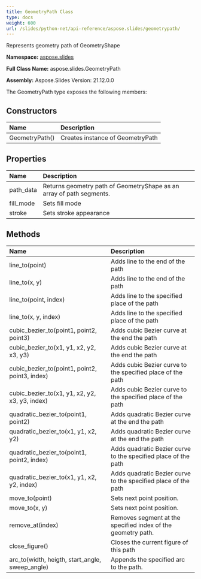 ```yaml
---
title: GeometryPath Class
type: docs
weight: 600
url: /slides/python-net/api-reference/aspose.slides/geometrypath/
---
```


Represents geometry path of GeometryShape

**Namespace:** [aspose.slides](/slides/python-net/api-reference/aspose.slides/)

**Full Class Name:** aspose.slides.GeometryPath

**Assembly:**  Aspose.Slides Version: 21.12.0.0

The GeometryPath type exposes the following members:
## **Constructors**
|**Name**|**Description**|
| :- | :- |
|GeometryPath()|Creates instance of GeometryPath|
## **Properties**
|**Name**|**Description**|
| :- | :- |
|path_data|Returns geometry path of GeometryShape as an array of path segments.|
|fill_mode|Sets fill mode|
|stroke|Sets stroke appearance|
## **Methods**
|**Name**|**Description**|
| :- | :- |
|line_to(point)|Adds line to the end of the path|
|line_to(x, y)|Adds line to the end of the path|
|line_to(point, index)|Adds line to the specified place of the path|
|line_to(x, y, index)|Adds line to the specified place of the path|
|cubic_bezier_to(point1, point2, point3)|Adds cubic Bezier curve at the end the path|
|cubic_bezier_to(x1, y1, x2, y2, x3, y3)|Adds cubic Bezier curve at the end the path|
|cubic_bezier_to(point1, point2, point3, index)|Adds cubic Bezier curve to the specified place of the path|
|cubic_bezier_to(x1, y1, x2, y2, x3, y3, index)|Adds cubic Bezier curve to the specified place of the path|
|quadratic_bezier_to(point1, point2)|Adds quadratic Bezier curve at the end the path|
|quadratic_bezier_to(x1, y1, x2, y2)|Adds quadratic Bezier curve at the end the path|
|quadratic_bezier_to(point1, point2, index)|Adds quadratic Bezier curve to the specified place of the path|
|quadratic_bezier_to(x1, y1, x2, y2, index)|Adds quadratic Bezier curve to the specified place of the path|
|move_to(point)|Sets next point position.|
|move_to(x, y)|Sets next point position.|
|remove_at(index)|Removes segment at the specified index of the geometry path.|
|close_figure()|Closes the current figure of this path|
|arc_to(width, heigth, start_angle, sweep_angle)|Appends the specified arc to the path.|
